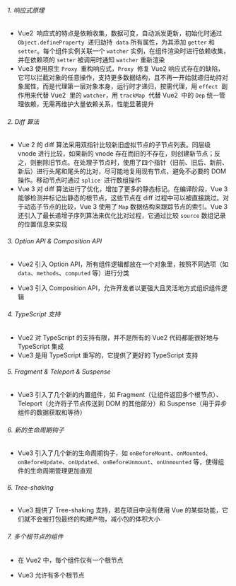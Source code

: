 ###### 1. 响应式原理

- Vue2  响应式的特点是依赖收集，数据可变，自动派发更新，初始化时通过 `Object.defineProperty`  递归劫持  `data` 所有属性，为其添加 `getter` 和 `setter`。每个组件实例关联一个 `watcher` 实例，在组件渲染时进行依赖收集，并在依赖项的 `setter` 被调用时通知 `watcher` 重新渲染
- Vue3 使用原生 `Proxy`  重构响应式，`Proxy`  修复 Vue2 响应式存在的缺陷，它可以拦截对象的任意操作，支持更多数据结构，且不再一开始就递归劫持对象属性，而是代理第一层对象本身，运行时才递归，按需代理，用 `effect`  副作用来代替 Vue2  里的 `watcher`，用 `trackMap`  代替 Vue2  中的 `Dep` 统一管理依赖，无需再维护大量依赖关系，性能显著提升

###### 2. Diff 算法

- Vue 2 的 diff 算法采用双指针比较新旧虚拟节点的子节点列表。同层级 vnode 进行比较，如果新的 vnode 存在而旧的不存在，则创建新节点；反之，则删除旧节点。在处理子节点时，使用了四个指针（旧前、旧后、新前、新后）进行头尾和尾头的比对，尽可能地复用现有节点，避免不必要的 DOM 操作。移动节点时通过 `splice`  进行数组操作
- Vue 3 对 diff 算法进行了优化，增加了更多的静态标记。在编译阶段，Vue 3 能够检测并标记出静态的根节点，这些节点在 diff 过程中可以被直接跳过。对于动态子节点的比较，Vue 3 使用了 `Map` 数据结构来跟踪节点的索引。Vue 3 还引入了最长递增子序列算法来优化比对过程，它通过比较 `source` 数组记录的位置信息来实现

###### 3. Option API & Composition API

- Vue2 引入 Option API，所有组件逻辑都放在一个对象里，按照不同选项（如 `data`、`methods`、`computed` 等）进行分类

* Vue3 引入 Composition API，允许开发者以更强大且灵活地方式组织组件逻辑

###### 4. TypeScript 支持

- Vue2 对 TypeScript 的支持有限，并不是所有的 Vue2 代码都能很好地与 TypeScript 集成
- Vue3 是用 TypeScript 重写的，它提供了更好的 TypeScript 支持

###### 5. Fragment & Teleport & Suspense

- Vue3 引入了几个新的内置组件，如 Fragment（让组件返回多个根节点）、Teleport（允许将子节点传送到 DOM 的其他部分）和 Suspense（用于异步组件的数据获取和等待）

###### 6. 新的生命周期钩子

- Vue3 引入了几个新的生命周期钩子，如 `onBeforeMount`、`onMounted`、`onBeforeUpdate`、`onUpdated`、`onBeforeUnmount`、`onUnmounted` 等，使得组件的生命周期管理更加直观

###### 6. Tree-shaking

- Vue3 提供了 Tree-shaking 支持，若在项目中没有使用 Vue 的某些功能，它们就不会被打包最终的构建产物，减小包的体积大小

###### 7. 多个根节点的组件

- 在 Vue2 中，每个组件仅有一个根节点

* Vue3 允许有多个根节点
